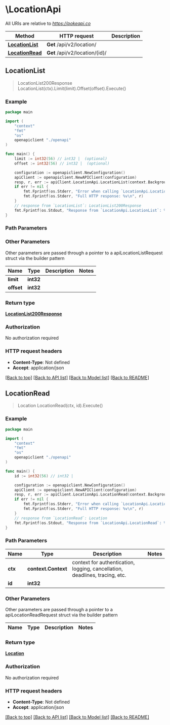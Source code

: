 # \LocationApi

All URIs are relative to *https://pokeapi.co*

Method | HTTP request | Description
------------- | ------------- | -------------
[**LocationList**](LocationApi.md#LocationList) | **Get** /api/v2/location/ | 
[**LocationRead**](LocationApi.md#LocationRead) | **Get** /api/v2/location/{id}/ | 



## LocationList

> LocationList200Response LocationList(ctx).Limit(limit).Offset(offset).Execute()



### Example

```go
package main

import (
    "context"
    "fmt"
    "os"
    openapiclient "./openapi"
)

func main() {
    limit := int32(56) // int32 |  (optional)
    offset := int32(56) // int32 |  (optional)

    configuration := openapiclient.NewConfiguration()
    apiClient := openapiclient.NewAPIClient(configuration)
    resp, r, err := apiClient.LocationApi.LocationList(context.Background()).Limit(limit).Offset(offset).Execute()
    if err != nil {
        fmt.Fprintf(os.Stderr, "Error when calling `LocationApi.LocationList``: %v\n", err)
        fmt.Fprintf(os.Stderr, "Full HTTP response: %v\n", r)
    }
    // response from `LocationList`: LocationList200Response
    fmt.Fprintf(os.Stdout, "Response from `LocationApi.LocationList`: %v\n", resp)
}
```

### Path Parameters



### Other Parameters

Other parameters are passed through a pointer to a apiLocationListRequest struct via the builder pattern


Name | Type | Description  | Notes
------------- | ------------- | ------------- | -------------
 **limit** | **int32** |  | 
 **offset** | **int32** |  | 

### Return type

[**LocationList200Response**](LocationList200Response.md)

### Authorization

No authorization required

### HTTP request headers

- **Content-Type**: Not defined
- **Accept**: application/json

[[Back to top]](#) [[Back to API list]](../README.md#documentation-for-api-endpoints)
[[Back to Model list]](../README.md#documentation-for-models)
[[Back to README]](../README.md)


## LocationRead

> Location LocationRead(ctx, id).Execute()



### Example

```go
package main

import (
    "context"
    "fmt"
    "os"
    openapiclient "./openapi"
)

func main() {
    id := int32(56) // int32 | 

    configuration := openapiclient.NewConfiguration()
    apiClient := openapiclient.NewAPIClient(configuration)
    resp, r, err := apiClient.LocationApi.LocationRead(context.Background(), id).Execute()
    if err != nil {
        fmt.Fprintf(os.Stderr, "Error when calling `LocationApi.LocationRead``: %v\n", err)
        fmt.Fprintf(os.Stderr, "Full HTTP response: %v\n", r)
    }
    // response from `LocationRead`: Location
    fmt.Fprintf(os.Stdout, "Response from `LocationApi.LocationRead`: %v\n", resp)
}
```

### Path Parameters


Name | Type | Description  | Notes
------------- | ------------- | ------------- | -------------
**ctx** | **context.Context** | context for authentication, logging, cancellation, deadlines, tracing, etc.
**id** | **int32** |  | 

### Other Parameters

Other parameters are passed through a pointer to a apiLocationReadRequest struct via the builder pattern


Name | Type | Description  | Notes
------------- | ------------- | ------------- | -------------


### Return type

[**Location**](Location.md)

### Authorization

No authorization required

### HTTP request headers

- **Content-Type**: Not defined
- **Accept**: application/json

[[Back to top]](#) [[Back to API list]](../README.md#documentation-for-api-endpoints)
[[Back to Model list]](../README.md#documentation-for-models)
[[Back to README]](../README.md)


